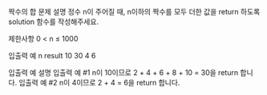 짝수의 합
문제 설명
정수 n이 주어질 때, n이하의 짝수를 모두 더한 값을 return 하도록 solution 함수를 작성해주세요.

제한사항
0 < n ≤ 1000

입출력 예
n result
10 30
4 6

입출력 예 설명
입출력 예 #1
n이 10이므로 2 + 4 + 6 + 8 + 10 = 30을 return 합니다.
입출력 예 #2
n이 4이므로 2 + 4 = 6을 return 합니다.
